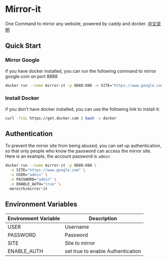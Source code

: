 # Mirror-it
One Command to mirror any website, powered by caddy and docker.
[中文说明](README.md)

## Quick Start
### Mirror Google
if you have docker installed, you can run the following command to mirror google.com on port 8888
```bash
docker run --name mirror-it -p 8888:888 -e SITE="https://www.google.com" mereith/mirror-it
```
### Install Docker
if you don't have docker installed, you can use the following link to install it:
```bash
curl -fsSL https://get.docker.com | bash -s docker
```

## Authentication
To prevent the mirror site from being abused, you can set up authentication, so that only people who know the password can access the mirror site. Here is an example, the account password is `admin`:
```bash
docker run --name mirror-it -p 8888:888 \
  -e SITE="https://www.google.com" \
  -e USER="admin" \
  -e PASSWORD="admin" \
  -e ENABLE_AUTH="true" \
  mereith/mirror-it
```
## Environment Variables
| Environment Variable | Description |
| --- | --- |
| USER | Username |
| PASSWORD | Password |
| SITE | Site to mirror |
|ENABLE_AUTH| set true to enable Authentication|